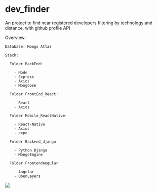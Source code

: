 # dev_finder
An project to find near registered developers filtering by technology and distance, with github profile API

Overview:

    Database: Mongo Atlas

    Stack:
  
      Folder BackEnd:
    
        - Node
        - Express
        - Axios
        - Mongoose
        
      Folder FrontEnd_React:
      
        - React
        - Axios
      
      Folder Mobile_ReactNative:
      
        - React-Native
        - Axios
        - expo

      Folder Backend_django
      
        - Python Django
        - MongoEngine
        
      Folder FrontendAngular
      
        - Angular
        - OpenLayers


![](https://lh3.googleusercontent.com/rNWlX8rfl29QpUI05D0ChD4bWytUO0Lk0bwZhXeeyd-rHP0tYUz81gxifyDeJJe3odmoqQb0PPvU-mpdl4pIHZYwmTr3oZlPJDxkQeLZwD0a3pB5ttivOuvw3uLHKxw9ft9xM0OGjBuUhYKRYZt2x3zmzQttH_sYjFapfAp_TbnQhj8bm39HVFWSnMY15A7ZWTE9-uJC5o1_NuGFqrNyg3BKtEF0xv0EJ_S_JkUUp-4sgmJcoM6yKyarsxKG-TX_SW3xnCCGWrHtKVr6Z82hwPn18_u2dIGqH74YhRhU5nLtXTsWlk3P4cawAYK0tZ9NESvhe8NeF6LVGw_A2mkAKSp6lsOK2ZguEq-bgm6aApp2Nc-VxY8gvre1y4M7687KyoYr6TaGW9yehuKCjOkTsuw873kUBX8OONdMOXCXuMzQKgd7UQEO7alCIuAE7b-Ndd0uiVSBogt22oI90nLjM0H-dCL9z53r-h1HUZJtrW9xryau7VOcKr7lnDti-NUxhc7rxNXMvjIxU0RASUBidrs0wPE59WY8grNfEJOgQwiZSMLjyVmRB6f464mF6Jc5fUW1rx0eu5jw5GhxhCIs8IzWrhTJsJRShxxTEnqLHDZqaCKNCGN9BAqQz7rppn60kswqLV18iZZsN6-rExFhbqCde6JZj36ew4xPSbJQBSbfICw_NRfszw=w528-h833-no)
